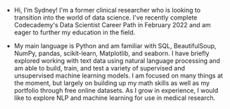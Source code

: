 - Hi, I’m Sydney! I'm a former clinical researcher who is looking to transition into the world of data science. I've recently complete Codecademy's Data Scientist Career Path in February 2022 and am eager to further my education in the field. 

- My main language is Python and am familiar with SQL, BeautifulSoup, NumPy, pandas, scikit-learn, Matplotlib, and seaborn. I have briefly explored working with text data using natural language processing and am able to build, train, and test a variety of supervised and unsupervised machine learning models. I am focused on many things at the moment, but largely on building up my math skills as well as my portfolio through free online datasets. As I grow in experience, I would like to explore NLP and machine learning for use in medical research. 

<!---
scasey124/scasey124 is a ✨ special ✨ repository because its `README.md` (this file) appears on your GitHub profile.
You can click the Preview link to take a look at your changes.
--->
